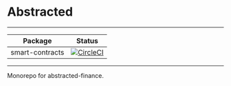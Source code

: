 # Abstracted

---

| Package         |                                                                  Status                                                                   |
| --------------- | :---------------------------------------------------------------------------------------------------------------------------------------: |
| smart-contracts | [![CircleCI](https://circleci.com/gh/abstracted-finance/abstracted.svg?style=svg)](https://circleci.com/gh/abstracted-finance/abstracted) |

---

Monorepo for abstracted-finance.
